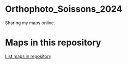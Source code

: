 
# Orthophoto_Soissons_2024

 Sharing my maps online.

# Maps in this repository
[List maps in repository](https://maps.csr.ufmg.br/calculator/?lang=eng&map=&queryid=152&listRepository=Repository&storeurl=https://github.com/smandine/Orthophoto_Soissons_2024/)